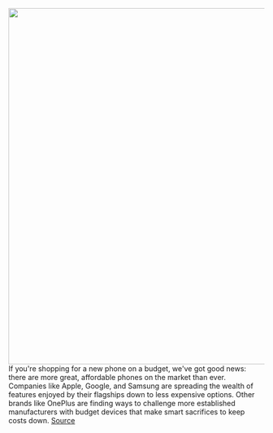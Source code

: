 <img src='https://cdn.vox-cdn.com/thumbor/Y_U90wsjTJuCpxLOYGZzT6_yoPo=/0x0:2040x1360/1200x675/filters:focal(877x755:1203x1081)/cdn.vox-cdn.com/uploads/chorus_image/image/67732463/vpavic_200805_4131_0086_1.0.jpg' width='700px' /><br/>
If you're shopping for a new phone on a budget, we've got good news: there are more great, affordable phones on the market than ever. Companies like Apple, Google, and Samsung are spreading the wealth of features enjoyed by their flagships down to less expensive options. Other brands like OnePlus are finding ways to challenge more established manufacturers with budget devices that make smart sacrifices to keep costs down.
<a href='https://www.theverge.com/21420196/best-budget-smartphone-cheap'> Source <a/>